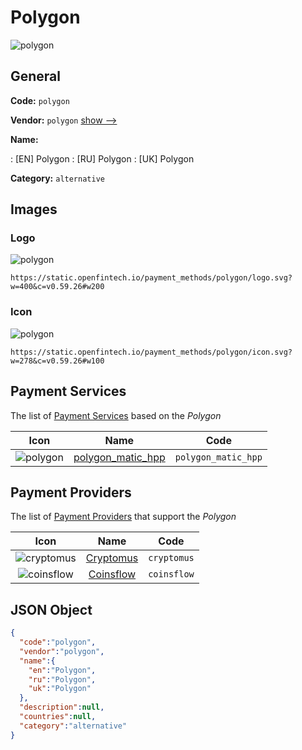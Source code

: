 
# Polygon 
![polygon](https://static.openfintech.io/payment_methods/polygon/logo.svg?w=400&c=v0.59.26#w200)  

## General 
**Code:** `polygon` 
 
**Vendor:** `polygon` [show -->](/vendors/polygon/) 
 
**Name:** 
 
:	[EN] Polygon 
:	[RU] Polygon 
:	[UK] Polygon 
 
**Category:** `alternative` 
 

## Images 

### Logo 
![polygon](https://static.openfintech.io/payment_methods/polygon/logo.svg?w=400&c=v0.59.26#w200)  

```
https://static.openfintech.io/payment_methods/polygon/logo.svg?w=400&c=v0.59.26#w200
```  

### Icon 
![polygon](https://static.openfintech.io/payment_methods/polygon/icon.svg?w=278&c=v0.59.26#w100)  

```
https://static.openfintech.io/payment_methods/polygon/icon.svg?w=278&c=v0.59.26#w100
```  

## Payment Services 
 
The list of [Payment Services](/payment-services/) based on the _Polygon_ 

|Icon|Name|Code| 
|:---:|:---:|:---:| 
|![polygon](https://static.openfintech.io/payment_methods/polygon/icon.svg?w=278&c=v0.59.26#w100) |[polygon_matic_hpp](/payment-services/polygon_matic_hpp/)|`polygon_matic_hpp`| 
 

## Payment Providers 
 
The list of [Payment Providers](/payment-providers/) that support the _Polygon_ 

|Icon|Name|Code| 
|:---:|:---:|:---:| 
|![cryptomus](https://static.openfintech.io/payment_providers/cryptomus/icon.svg?w=278&c=v0.59.26#w100) |[Cryptomus](/payment-providers/cryptomus/)|`cryptomus`| 
|![coinsflow](https://static.openfintech.io/payment_providers/coinsflow/icon.png?w=278&c=v0.59.26#w100) |[Coinsflow](/payment-providers/coinsflow/)|`coinsflow`| 
 

## JSON Object 

```json
{
  "code":"polygon",
  "vendor":"polygon",
  "name":{
    "en":"Polygon",
    "ru":"Polygon",
    "uk":"Polygon"
  },
  "description":null,
  "countries":null,
  "category":"alternative"
}
```  
